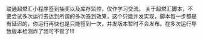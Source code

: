 联通超燃汇小程序签到抽奖以及库存监控，仅作学习交流。
关于超燃汇脚本，不要尝试多次运行去达到所谓的多次签到效果，这个只能并发实现，脚本每一步都是有延迟的，你运行再快也是只能签到一次，并发版本暂时不会发布。在多次运行导致版本检测炸了我可不管了!!!

